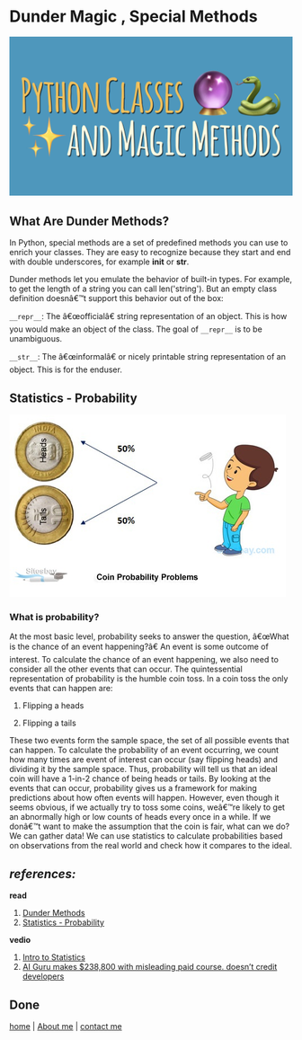 # Dunder **Magic** , **Special** Methods
![Dunder_Methods](../img3/Dunder_Methods.png)
## What Are Dunder Methods?
In Python, special methods are a set of predefined methods you can use to enrich your classes. They are easy to recognize because they start and end with double underscores, for example __init__ or __str__.

Dunder methods let you emulate the behavior of built-in types. For example, to get the length of a string you can call len('string'). But an empty class definition doesnâ€™t support this behavior out of the box:


`__repr__`: The â€œofficialâ€ string representation of an object. This is how you would make an object of the class. The goal of `__repr__` is to be unambiguous.

`__str__`: The â€œinformalâ€ or nicely printable string representation of an object. This is for the enduser.

## Statistics - Probability

![Dunder_Methods](../img3/probability.jpg)

### What is probability?
At the most basic level, probability seeks to answer the question, â€œWhat is the chance of an event happening?â€ An event is some outcome of interest. To calculate the chance of an event happening, we also need to consider all the other events that can occur. The quintessential representation of probability is the humble coin toss. In a coin toss the only events that can happen are:

1. Flipping a heads

1. Flipping a tails

These two events form the sample space, the set of all possible events that can happen. To calculate the probability of an event occurring, we count how many times are event of interest can occur (say flipping heads) and dividing it by the sample space. Thus, probability will tell us that an ideal coin will have a 1-in-2 chance of being heads or tails. By looking at the events that can occur, probability gives us a framework for making predictions about how often events will happen. However, even though it seems obvious, if we actually try to toss some coins, weâ€™re likely to get an abnormally high or low counts of heads every once in a while. If we donâ€™t want to make the assumption that the coin is fair, what can we do? We can gather data! We can use statistics to calculate probabilities based on observations from the real world and check how it compares to the ideal.


## ***references:***

**read**

1. [Dunder Methods](https://dbader.org/blog/python-dunder-methods)
1. [Statistics - Probability](https://www.dataquest.io/blog/basic-statistics-in-python-probability/)

**vedio**

1. [Intro to Statistics](https://www.youtube.com/watch?v=MdHtK7CWpCQ)
1. [AI Guru makes $238,800 with misleading paid course. doesn’t credit developers](https://www.youtube.com/watch?v=7jmBE4yPrOs)




Done
---
 
[home](../README.md) | [About me](../about-me.md) | [contact me](../contact-me.md)